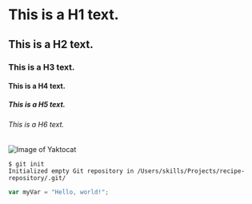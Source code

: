 # This is a H1 text.
## This is a H2 text.
### This is a H3 text.
#### This is a H4 text.
##### This is a H5 text.
###### This is a H6 text.

![Image of Yaktocat](https://octodex.github.com/images/yaktocat.png)

```
$ git init
Initialized empty Git repository in /Users/skills/Projects/recipe-repository/.git/
```

``` javascript
var myVar = "Hello, world!";
```
